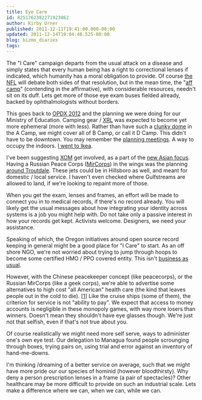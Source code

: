 ```yaml
---
title: Eye Care
id: 8251762382271923862
author: Kirby Urner
published: 2011-12-11T19:41:00.000-08:00
updated: 2011-12-14T10:04:48.525-08:00
blog: bizmo_diaries
tags: 
---
```


The "I Care" campaign departs from the usual attack on a disease and simply states that every human being has a right to correctional lenses if indicated, which humanity has a moral obligation to provide. Of course [the NFL](http://worldgame.blogspot.com/2011/12/foray-to-washington.html) will debate both sides of that resolution, but in the mean time, the "[aff camp](http://mybizmo.blogspot.com/2011/11/wanderers-20111116.html)" (contending in the affirmative), with considerable resources, needn't sit on its duff.  Lets get more of those eye exam buses fielded already, backed by ophthalmologists without borders.

This goes back to [OPDX 2012](http://controlroom.blogspot.com/2011/11/virtual-opdx.html) and the planning we were doing for our Ministry of Education.  Camping gear / [XRL](http://worldgame.blogspot.com/2010/12/more-xrl-in-bhutan.html) was expected to become yet more ephemeral (more with less).  Rather than have such a [clunky dome](http://www.flickr.com/photos/17157315@N00/6281428905/in/set-72157627710609369) in the A Camp, we might cover all of B Camp, or call it D Camp.  This didn't have to be downtown.  You may remember the [planning meetings](http://www.flickr.com/photos/17157315@N00/6300595391/).  A way to occupy the indoors.  [I went to Ikea](http://controlroom.blogspot.com/2011/10/at-ikea.html).

I've been suggesting [XOM](http://mathforum.org/kb/message.jspa?messageID=7624812&tstart=0) get involved, as a part of the [new Asian focus](http://controlroom.blogspot.com/2011/02/wanderers-201121.html).  Having a Russian Peace Corps ([MirCorps](http://worldgame.blogspot.com/2011/10/meeting-with-fcnl.html)) in the wings was the planning [around Troutdale](http://worldgame.blogspot.com/2011/11/city-as-campus.html).  These jets could be in Hillsboro as well, and meant for domestic / local service.  I haven't even checked where Gulfstreams are allowed to land, if we're looking to repaint more of those.

When you get the exam, lenses and frames, an effort will be made to connect you in to medical records, if there's no record already.  You will likely get the usual messages about how integrating your identity across systems is a job you might help with.  Do not take only a passive interest in how your records get kept.  Activists welcome.  Designers, we need your assistance.

Speaking of which, the Oregon initiatives around open source record keeping in general might be a good place for "I Care" to start.  As an off shore NGO, we're not worried about trying to jump through hoops to become some certified HMO / PPO covered entity.  This isn't [business as usual](http://controlroom.blogspot.com/2008/12/industrial-scale.html).

However, with the Chinese peacekeeper concept (like peacecorps), or the Russian MirCorps (like a geek corps), we're able to advertise some alternatives to high cost "all American" health care (the kind that leaves people out in the cold to die). [[1](http://tech.groups.yahoo.com/group/synergeo/message/66624)]
Like the cruise ships (some of them), the criterion for service is not "ability to pay".  We expect that access to money accounts is negligible in these monopoly games, with way more losers than winners.  Doesn't mean they shouldn't have eye glasses though.  We're just not that selfish, even if that's not true about you.

Of course realistically we might need more self serve, ways to administer one's own eye test.  Our delegation to Managua found people scrounging through boxes, trying pairs on, using trial and error against an inventory of hand-me-downs.

I'm thinking /dreaming of a better service on average, such that we might have more pride our our species of hominid (however bloodthirsty).  Why deny a person prescription lenses in a frame (a pair of spectacles)?  Other healthcare may be more difficult to provide on such an industrial scale.  Lets make a difference where we can, when we can, while we can.

[](https://blogger.googleusercontent.com/img/b/R29vZ2xl/AVvXsEiytvaby5t8ksq91In_69YRiA70t3ZzSsUTMzlP9q0X5XMFqAa_IzNWCLQQTFcPalU6huIN2ck5bknHrMmzEsexQdMlHAfXwGPLz2mZ4UmnjcIL56XxSFE5UoRN9f3n5MqH4nL2/s1600/hippiexmas.png)
